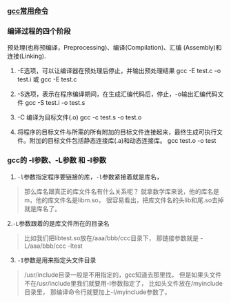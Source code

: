 ### [gcc常用命令]( http://blog.csdn.net/u013467442/article/details/44560443 )

### 编译过程的四个阶段
预处理(也称预编译，Preprocessing)、编译(Compilation)、汇编 (Assembly)和连接(Linking).

1. -E选项，可以让编译器在预处理后停止，并输出预处理结果
	gcc -E test.c -o test.i 或 gcc -E test.c
	
2. -S选项，表示在程序编译期间，在生成汇编代码后，停止，-o输出汇编代码文件
	gcc -S test.i -o test.s
	
3. -C 编译为目标文件(.o)
	gcc -c test.s -o test.o
	
4. 将程序的目标文件与所需的所有附加的目标文件连接起来，最终生成可执行文件。附加的目标文件包括静态连接库(.a)和动态连接库。
	gcc test.o -o test


### gcc的 -l参数、-L参数 和 -I参数	
1. `-l`参数指定程序要链接的库，`-l`参数紧接着就是库名，
> 那么库名跟真正的库文件名有什么关系呢？
> 就拿数学库来说，他的库名是m，他的库文件名是libm.so，
> 很容易看出，把库文件名的头lib和尾.so去掉就是库名了。


2.`-L`参数跟着的是库文件所在的目录名
> 比如我们把libtest.so放在/aaa/bbb/ccc目录下，
> 那链接参数就是 
> -L/aaa/bbb/ccc -ltest

3. `-I`参数是用来指定头文件目录
> /usr/include目录一般是不用指定的，gcc知道去那里找，
> 但是如果头文件不在/usr/include里我们就要用-I参数指定了，
> 比如头文件放在/myinclude目录里，
> 那编译命令行就要加上-I/myinclude参数了。
